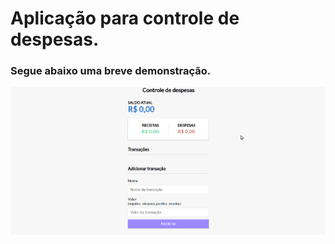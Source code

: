 <h1>Aplicação para controle de despesas.</h1>
<h3>Segue abaixo uma breve demonstração.</h3>
<img src="./assets/demo.gif" />